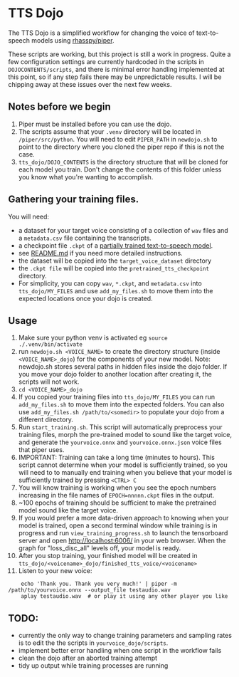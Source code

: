 # TTS Dojo

The TTS Dojo is a simplified workflow for changing the voice of text-to-speech models using [rhasspy/piper](https://github.com/rhasspy/piper).

These scripts are working, but this project is still a work in progress.   Quite a few configuration settings are currently hardcoded in the scripts in `DOJOCONTENTS/scripts`, and there is minimal error handling implemented at this point, so if any step fails there may be unpredictable results.   I will be chipping away at these issues over the next few weeks.


## Notes before we begin
1. Piper must be installed before you can use the dojo.
1. The scripts assume that your `.venv` directory will be located in `/piper/src/python`. You will need to edit `PIPER_PATH` in `newdojo.sh` to point to the directory where you cloned the piper repo if this is not the case.
3. `tts_dojo/DOJO_CONTENTS` is the directory structure that will be cloned for each model you train.  Don't change the contents of this folder unless you know what you're wanting to accomplish.


## Gathering your training files.
You will need: 
- a dataset for your target voice consisting of a collection of `wav` files and a `metadata.csv` file containing the transcripts.
- a checkpoint file `.ckpt` of a [partially trained text-to-speech model](https://huggingface.co/datasets/rhasspy/piper-checkpoints/tree/main).
- see [README.md](README.md) if you need more detailed instructions.
- the dataset will be copied into the `target_voice_dataset` directory
- the `.ckpt file` will be copied into the `pretrained_tts_checkpoint` directory.
- For simplicity, you can copy `wav`, `*.ckpt`, and `metadata.csv` into `tts_dojo/MY_FILES` and use `add_my_files.sh` to move them into the expected locations once your dojo is created.

## Usage
1. Make sure your python venv is activated eg `source ./.venv/bin/activate`
2. run `newdojo.sh <VOICE_NAME>` to create the directory structure (inside `<VOICE_NAME>_dojo`)  for the components of your new model.  Note: newdojo.sh stores several paths in hidden files inside the dojo folder.  If you move your dojo folder to another location after creating it, the scripts will not work.
3. `cd <VOICE_NAME>_dojo` 
4. If you copied your training files into `tts_dojo/MY_FILES` you can run `add_my_files.sh` to move them into the expected folders.  You can also use `add_my_files.sh /path/to/<somedir>` to populate your dojo from a different directory.
5. Run `start_training.sh`.  This script will automatically preprocess your training files, morph the pre-trained model to sound like the target voice, and generate the `yourvoice.onnx` and `yourvoice.onnx.json` voice files that piper uses.
6. IMPORTANT: Training can take a long time (minutes to hours).  This script cannot determine when your model is sufficiently trained, so you will need to to manually end training when you believe that your model is sufficiently trained by pressing `<CTRL> C`
7. You will know training is working when you see the epoch numbers increasing in the file names of `EPOCH=nnnnn.ckpt` files in the output.
8. ~100 epochs of training should be sufficient to make the pretrained model sound like the target voice.
9. If you would prefer a more data-driven approach to knowing when your model is trained, open a second terminal window while training is in progress and run `view_training_progress.sh` to launch the tensorboard server and open  [http://localhost:6006/](http://localhost:6006/) in your web browser.  When the graph for "loss_disc_all" levels off, your model is ready.
10. After you stop training, your finished model will be created in `tts_dojo/<voicename>_dojo/finished_tts_voice/<voicename>`
11. Listen to your new voice:
```
    echo 'Thank you. Thank you very much!' | piper -m /path/to/yourvoice.onnx --output_file testaudio.wav
    aplay testaudio.wav  # or play it using any other player you like
```

## TODO:
- currently the only way to change training parameters and sampling rates is to edit the the scripts in `yourvoice_dojo/scripts`.
- implement better error handling when one script in the workflow fails
- clean the dojo after an aborted training attempt
- tidy up output while training processes are running
  


